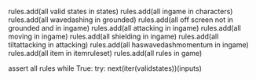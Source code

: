 rules.add(all valid states in states)
rules.add(all ingame in characters)
rules.add(all wavedashing in grounded)
rules.add(all off screen not in grounded and in ingame)
rules.add(all attacking in ingame)
rules.add(all moving in ingame)
rules.add(all shielding in ingame)
rules.add(all tiltattacking in attacking)
rules.add(all haswavedashmomentum in ingame)
rules.add(all item in itemruleset)
rules.add(all rules in game)

assert all rules
while True:
	try:
		next(iter(validstates))(inputs)
